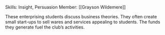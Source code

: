 Skills: Insight, Persuasion
Member: [[Grayson Wildemere]]

These enterprising students discuss business theories. They often create small start-ups to sell wares and services appealing to students. The funds they generate fuel the club’s activities.